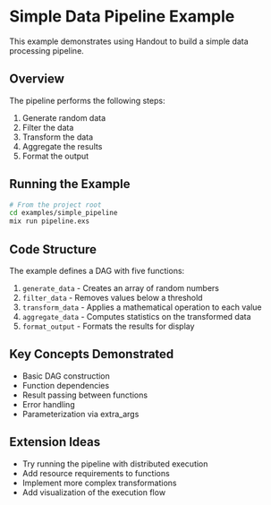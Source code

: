 # Simple Data Pipeline Example

This example demonstrates using Handout to build a simple data processing pipeline.

## Overview

The pipeline performs the following steps:

1. Generate random data
2. Filter the data
3. Transform the data
4. Aggregate the results
5. Format the output

## Running the Example

```bash
# From the project root
cd examples/simple_pipeline
mix run pipeline.exs
```

## Code Structure

The example defines a DAG with five functions:

1. `generate_data` - Creates an array of random numbers
2. `filter_data` - Removes values below a threshold
3. `transform_data` - Applies a mathematical operation to each value
4. `aggregate_data` - Computes statistics on the transformed data
5. `format_output` - Formats the results for display

## Key Concepts Demonstrated

- Basic DAG construction
- Function dependencies
- Result passing between functions
- Error handling
- Parameterization via extra_args

## Extension Ideas

- Try running the pipeline with distributed execution
- Add resource requirements to functions
- Implement more complex transformations
- Add visualization of the execution flow
